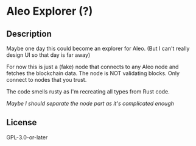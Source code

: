 # Aleo Explorer (?)

## Description

Maybe one day this could become an explorer for Aleo. (But I can't really design UI so that day is far away)

For now this is just a (fake) node that connects to any Aleo node and fetches the blockchain data. The node is NOT validating blocks. Only connect to nodes that you trust.

The code smells rusty as I'm recreating all types from Rust code.

*Maybe I should separate the node part as it's complicated enough*

## License
GPL-3.0-or-later